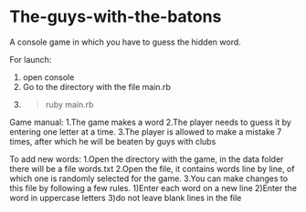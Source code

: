 # The-guys-with-the-batons
A console game in which you have to guess the hidden word.

For launch:
1. open console
2. Go to the directory with the file main.rb
3. >ruby main.rb

Game manual:
1.The game makes a word
2.The player needs to guess it by entering one letter at a time.
3.The player is allowed to make a mistake 7 times, after which he will be beaten by guys with clubs

To add new words:
1.Open the directory with the game, in the data folder there will be a file words.txt
2.Open the file, it contains words line by line, of which one is randomly selected for the game.
3.You can make changes to this file by following a few rules.
1)Enter each word on a new line 
2)Enter the word in uppercase letters 
3)do not leave blank lines in the file


